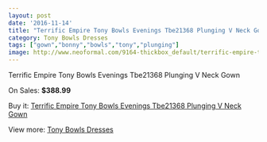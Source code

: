 ```yaml
---
layout: post
date: '2016-11-14'
title: "Terrific Empire Tony Bowls Evenings Tbe21368 Plunging V Neck Gown"
category: Tony Bowls Dresses
tags: ["gown","bonny","bowls","tony","plunging"]
image: http://www.neoformal.com/9164-thickbox_default/terrific-empire-tony-bowls-evenings-tbe21368-plunging-v-neck-gown.jpg
---
```

Terrific Empire Tony Bowls Evenings Tbe21368 Plunging V Neck Gown

On Sales: **$388.99**
<a href="https://www.neoformal.com/en/tony-bowls-dresses/3188-terrific-empire-tony-bowls-evenings-tbe21368-plunging-v-neck-gown.html"><amp-img layout="responsive" width="600" height="600" src="//www.neoformal.com/9164-thickbox_default/terrific-empire-tony-bowls-evenings-tbe21368-plunging-v-neck-gown.jpg" alt="Terrific Empire Tony Bowls Evenings Tbe21368 Plunging V Neck Gown 0" /></a>
<a href="https://www.neoformal.com/en/tony-bowls-dresses/3188-terrific-empire-tony-bowls-evenings-tbe21368-plunging-v-neck-gown.html"><amp-img layout="responsive" width="600" height="600" src="//www.neoformal.com/9167-thickbox_default/terrific-empire-tony-bowls-evenings-tbe21368-plunging-v-neck-gown.jpg" alt="Terrific Empire Tony Bowls Evenings Tbe21368 Plunging V Neck Gown 1" /></a>
<a href="https://www.neoformal.com/en/tony-bowls-dresses/3188-terrific-empire-tony-bowls-evenings-tbe21368-plunging-v-neck-gown.html"><amp-img layout="responsive" width="600" height="600" src="//www.neoformal.com/9166-thickbox_default/terrific-empire-tony-bowls-evenings-tbe21368-plunging-v-neck-gown.jpg" alt="Terrific Empire Tony Bowls Evenings Tbe21368 Plunging V Neck Gown 2" /></a>
<a href="https://www.neoformal.com/en/tony-bowls-dresses/3188-terrific-empire-tony-bowls-evenings-tbe21368-plunging-v-neck-gown.html"><amp-img layout="responsive" width="600" height="600" src="//www.neoformal.com/9165-thickbox_default/terrific-empire-tony-bowls-evenings-tbe21368-plunging-v-neck-gown.jpg" alt="Terrific Empire Tony Bowls Evenings Tbe21368 Plunging V Neck Gown 3" /></a>

Buy it: [Terrific Empire Tony Bowls Evenings Tbe21368 Plunging V Neck Gown](https://www.neoformal.com/en/tony-bowls-dresses/3188-terrific-empire-tony-bowls-evenings-tbe21368-plunging-v-neck-gown.html "Terrific Empire Tony Bowls Evenings Tbe21368 Plunging V Neck Gown")

View more: [Tony Bowls Dresses](https://www.neoformal.com/en/33-tony-bowls-dresses "Tony Bowls Dresses")